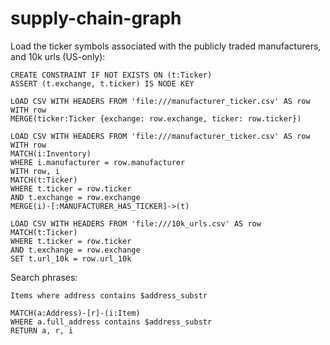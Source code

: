 # supply-chain-graph

Load the ticker symbols associated with the publicly traded manufacturers, and 10k urls (US-only):

    CREATE CONSTRAINT IF NOT EXISTS ON (t:Ticker)
    ASSERT (t.exchange, t.ticker) IS NODE KEY

    LOAD CSV WITH HEADERS FROM 'file:///manufacturer_ticker.csv' AS row
    WITH row
    MERGE(ticker:Ticker {exchange: row.exchange, ticker: row.ticker})

    LOAD CSV WITH HEADERS FROM 'file:///manufacturer_ticker.csv' AS row
    WITH row
    MATCH(i:Inventory)
    WHERE i.manufacturer = row.manufacturer
    WITH row, i
    MATCH(t:Ticker)
    WHERE t.ticker = row.ticker
    AND t.exchange = row.exchange
    MERGE(i)-[:MANUFACTURER_HAS_TICKER]->(t)

    LOAD CSV WITH HEADERS FROM 'file:///10k_urls.csv' AS row
    MATCH(t:Ticker)
    WHERE t.ticker = row.ticker
    AND t.exchange = row.exchange
    SET t.url_10k = row.url_10k


Search phrases:

    Items where address contains $address_substr

    MATCH(a:Address)-[r]-(i:Item)
    WHERE a.full_address contains $address_substr
    RETURN a, r, i

[//]: # (TODO: find longest chain and navigate up the chain w/ Bloom)
[//]: # (TODO: add parametric attributes and match)
[//]: # (TODO: geo-filter based on lat/lon)
[//]: # (TODO: review other attributes in Z2 spreadsheet and add to graph)
[//]: # (TODO: consider adding Octopart, or Digikey attributes)
[//]: # (TODO: review other potential datasources on ProgrammableWeb)
[//]: # (TODO: add 10k and news feed relationship narrative)
[//]: # (TODO: find examples of automotive shortages)
[//]: # (TODO: capture 10k reports for tickers and perform entity resolution)
